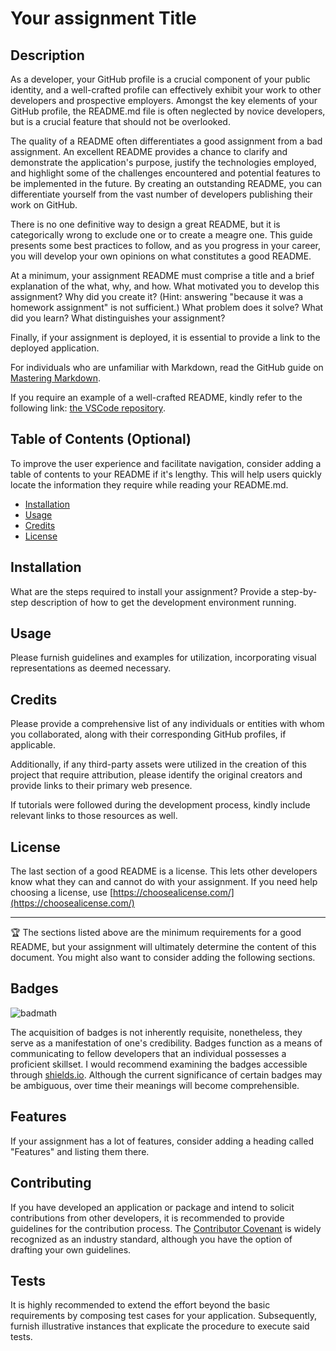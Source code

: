 # Your assignment Title

## Description 

As a developer, your GitHub profile is a crucial component of your public identity, and a well-crafted profile can effectively exhibit your work to other developers and prospective employers. Amongst the key elements of your GitHub profile, the README.md file is often neglected by novice developers, but is a crucial feature that should not be overlooked.

The quality of a README often differentiates a good assignment from a bad assignment. An excellent README provides a chance to clarify and demonstrate the application's purpose, justify the technologies employed, and highlight some of the challenges encountered and potential features to be implemented in the future. By creating an outstanding README, you can differentiate yourself from the vast number of developers publishing their work on GitHub.

There is no one definitive way to design a great README, but it is categorically wrong to exclude one or to create a meagre one. This guide presents some best practices to follow, and as you progress in your career, you will develop your own opinions on what constitutes a good README.

At a minimum, your assignment README must comprise a title and a brief explanation of the what, why, and how. What motivated you to develop this assignment? Why did you create it? (Hint: answering "because it was a homework assignment" is not sufficient.) What problem does it solve? What did you learn? What distinguishes your assignment?

Finally, if your assignment is deployed, it is essential to provide a link to the deployed application.

For individuals who are unfamiliar with Markdown, read the GitHub guide on [Mastering Markdown](https://guides.github.com/features/mastering-markdown/).

If you require an example of a well-crafted README, kindly refer to the following link: [the VSCode repository](https://github.com/microsoft/vscode).


## Table of Contents (Optional)

To improve the user experience and facilitate navigation, consider adding a table of contents to your README if it's lengthy. This will help users quickly locate the information they require while reading your README.md.

* [Installation](#installation)
* [Usage](#usage)
* [Credits](#credits)
* [License](#license)


## Installation

What are the steps required to install your assignment? Provide a step-by-step description of how to get the development environment running.


## Usage  
Please furnish guidelines and examples for utilization, incorporating visual representations as deemed necessary.


## Credits

Please provide a comprehensive list of any individuals or entities with whom you collaborated, along with their corresponding GitHub profiles, if applicable.

Additionally, if any third-party assets were utilized in the creation of this project that require attribution, please identify the original creators and provide links to their primary web presence.

If tutorials were followed during the development process, kindly include relevant links to those resources as well.


## License

The last section of a good README is a license. This lets other developers know what they can and cannot do with your assignment. If you need help choosing a license, use [https://choosealicense.com/](https://choosealicense.com/)


---

🏆 The sections listed above are the minimum requirements for a good README, but your assignment will ultimately determine the content of this document. You might also want to consider adding the following sections.

## Badges

![badmath](https://img.shields.io/github/languages/top/nielsenjared/badmath)

The acquisition of badges is not inherently requisite, nonetheless, they serve as a manifestation of one's credibility. Badges function as a means of communicating to fellow developers that an individual possesses a proficient skillset. I would recommend examining the badges accessible through [shields.io](https://shields.io/). Although the current significance of certain badges may be ambiguous, over time their meanings will become comprehensible.


## Features

If your assignment has a lot of features, consider adding a heading called "Features" and listing them there.


## Contributing

If you have developed an application or package and intend to solicit contributions from other developers, it is recommended to provide guidelines for the contribution process. The [Contributor Covenant](https://www.contributor-covenant.org/) is widely recognized as an industry standard, although you have the option of drafting your own guidelines.

## Tests

It is highly recommended to extend the effort beyond the basic requirements by composing test cases for your application. Subsequently, furnish illustrative instances that explicate the procedure to execute said tests.
